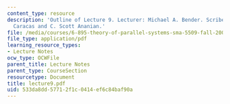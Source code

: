 ```yaml
---
content_type: resource
description: 'Outline of Lecture 9. Lecturer: Michael A. Bender. Scribe: Alexandru
  Caracas and C. Scott Ananian.'
file: /media/courses/6-895-theory-of-parallel-systems-sma-5509-fall-2003/533da8dd57712f1c0414ef6c84baf90a_lecture9.pdf
file_type: application/pdf
learning_resource_types:
- Lecture Notes
ocw_type: OCWFile
parent_title: Lecture Notes
parent_type: CourseSection
resourcetype: Document
title: lecture9.pdf
uid: 533da8dd-5771-2f1c-0414-ef6c84baf90a
---
```

